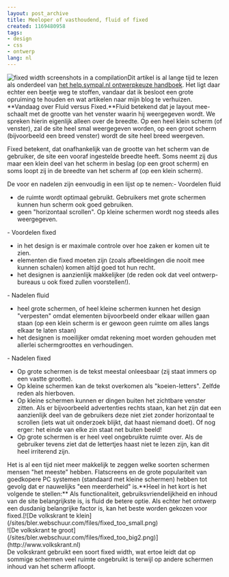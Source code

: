 ```yaml
---
layout: post_archive
title: Meeloper of vasthoudend, fluid of fixed
created: 1169480958
tags:
- design
- css
- ontwerp
lang: nl
---
```

![fixed width screenshots in a compilation](/sites/bler.webschuur.com/files/fluid_vs_fixed_compilation.jpg)Dit artikel is al lange tijd te lezen als onderdeel van [het help.sympal.nl ontwerpkeuze handboek](http://help.sympal.nl/meeloper_of_vasthoudend_fluid_of_fixed). Het ligt daar echter een beetje weg te stoffen, vandaar dat ik besloot een grote opruiming te houden en wat artikelen naar mijn blog te verhuizen. **Vandaag over Fluid versus Fixed.**Fluid betekend dat je layout mee-schaalt met de grootte van het venster waarin hij weergegeven wordt. We spreken hierin eigenlijk alleen over de breedte. Op een heel klein scherm (of venster), zal de site heel smal weergegeven worden, op een groot scherm (bijvoorbeeld een breed venster) wordt de site heel breed weergeven.

Fixed betekent, dat onafhankelijk van de grootte van het scherm van de gebruiker, de site een vooraf ingestelde breedte heeft. Soms neemt zij dus maar een klein deel van het scherm in beslag (op een groot scherm) en soms loopt zij in de breedte van het scherm af (op een klein scherm).

De voor en nadelen zijn eenvoudig in een lijst op te nemen:<!--break-->- Voordelen fluid
<ul><li>de ruimte wordt optimaal gebruikt. Gebruikers met grote schermen kunnen hun scherm ook goed gebruiken.</li><li>geen "horizontaal scrollen". Op kleine schermen wordt nog steeds alles weergegeven.</li></ul>- Voordelen fixed
<ul><li>in het design is er maximale controle over hoe zaken er komen uit te zien.</li><li>elementen die fixed moeten zijn (zoals afbeeldingen die nooit mee kunnen schalen) komen altijd goed tot hun recht.</li><li>het designen is aanzienlijk makkelijker (de reden ook dat veel ontwerp-bureaus u ook fixed zullen voorstellen!).</li></ul>- Nadelen fluid
<ul><li>heel grote schermen, of heel kleine schermen kunnen het design "verpesten" omdat elementen bijvoorbeeld onder elkaar willen gaan staan (op een klein scherm is er gewoon geen ruimte om alles langs elkaar te laten staan)</li><li>het designen is moeilijker omdat rekening moet worden gehouden met allerlei schermgroottes en verhoudingen.</li></ul>- Nadelen fixed
<ul><li>Op grote schermen is de tekst meestal onleesbaar (zij staat immers op een vastte grootte).</li><li>Op kleine schermen kan de tekst overkomen als "koeien-letters". Zelfde reden als hierboven.</li><li>Op kleine schermen kunnen er dingen buiten het zichtbare venster zitten. Als er bijvoorbeeld advertenties rechts staan, kan het zijn dat een aanzienlijk deel van de gebruikers deze niet ziet zonder horizontaal te scrollen (iets wat uit onderzoek blijkt, dat haast niemand doet). Of nog erger: het einde van elke zin staat net buiten beeld!</li><li>Op grote schermen is er heel veel ongebruikte ruimte over. Als de gebruiker tevens ziet dat de lettertjes haast niet te lezen zijn, kan dit heel irriterend zijn.</li></ul>Het is al een tijd niet meer makkelijk te zeggen welke soorten schermen mensen "het meeste" hebben. Flatscreens en de grote populariteit van goedkopere PC systemen (standaard met kleine schermen) hebben tot gevolg dat er nauwelijks "een meerderheid" is.**Heel in het kort is het volgende te stellen:** Als functionaliteit, gebruiksvriendelijkheid en inhoud van de site belangrijkste is, is fluid de betere optie. Als echter het ontwerp een dusdanig belangrijke factor is, kan het beste worden gekozen voor fixed.[![De volkskrant te klein](/sites/bler.webschuur.com/files/fixed_too_small.png)<br />![De volkskrant te groot](/sites/bler.webschuur.com/files/fixed_too_big2.png)](http://www.volkskrant.nl)<br />De volkskrant gebruikt een soort fixed width, wat ertoe leidt dat op sommige schermen veel ruimte ongebruikt is terwijl op andere schermen inhoud van het scherm afloopt.
